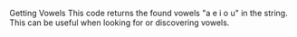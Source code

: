 Getting Vowels
This code returns the found vowels "a e i o u" in the string. This can be useful when looking for or discovering vowels.
